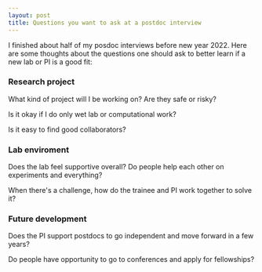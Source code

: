 ```yaml
---
layout: post
title: Questions you want to ask at a postdoc interview
---
```


I finished about half of my posdoc interviews before new year 2022. Here are some thoughts about the questions one should ask to better learn if a new lab or PI is a good fit:

### Research project
What kind of project will I be working on? Are they safe or risky?

Is it okay if I do only wet lab or computational work?

Is it easy to find good collaborators?

### Lab enviroment
Does the lab feel supportive overall? Do people help each other on experiments and everything?

When there's a challenge, how do the trainee and PI work together to solve it?

### Future development
Does the PI support postdocs to go independent and move forward in a few years?

Do people have opportunity to go to conferences and apply for fellowships?
